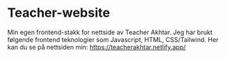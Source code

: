 # Teacher-website
Min egen frontend-stakk for nettside av Teacher Akhtar. Jeg har brukt følgende frontend teknologier som Javascript, HTML, CSS/Tailwind. Her kan du se på nettsiden min: https://teacherakhtar.netlify.app/


